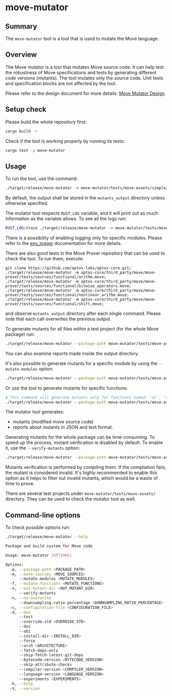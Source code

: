 # move-mutator

## Summary

The `move-mutator` tool is a tool that is used to mutate the Move language.

## Overview

The Move mutator is a tool that mutates Move source code.
It can help test the robustness of Move specifications and tests by generating different code versions (mutants).
The tool mutates only the source code. Unit tests and specification blocks are not affected by the tool.

Please refer to the design document for more details: [Move Mutator Design](doc/design.md).

## Setup check

Please build the whole repository first:
```bash
cargo build -r
```

Check if the tool is working properly by running its tests:
```bash
cargo test -p move-mutator
```

## Usage

To run the tool, use the command:
```bash
./target/release/move-mutator -m move-mutator/tests/move-assets/simple/sources/Sum.move
```

By default, the output shall be stored in the `mutants_output` directory unless
otherwise specified.

The mutator tool respects `RUST_LOG` variable, and it will print out as much
information as the variable allows. To see all the logs run:
```bash
RUST_LOG=trace ./target/release/move-mutator -m move-mutator/tests/move-assets/simple/sources/Sum.move
```
There is a possibility of enabling logging only for specific modules. Please
refer to the [env_logger](https://docs.rs/env_logger/latest/env_logger/) documentation for more details.

There are also good tests in the Move Prover repository that can be used to
check the tool. To run them, execute:
```
git clone https://github.com/aptos-labs/aptos-core.git;
./target/release/move-mutator -m aptos-core/third_party/move/move-prover/tests/sources/functional/arithm.move;
./target/release/move-mutator -m aptos-core/third_party/move/move-prover/tests/sources/functional/bitwise_operators.move;
./target/release/move-mutator -m aptos-core/third_party/move/move-prover/tests/sources/functional/nonlinear_arithm.move;
./target/release/move-mutator -m aptos-core/third_party/move/move-prover/tests/sources/functional/shift.move;
```
and observe `mutants_output` directory after each single command.
Please note that each call overwrites the previous output.

To generate mutants for all files within a test project (for the whole Move package) run:
```bash
./target/release/move-mutator --package-path move-mutator/tests/move-assets/simple/
```

You can also examine reports made inside the output directory.

It's also possible to generate mutants for a specific module by using the `--mutate-modules` option:
```bash
./target/release/move-mutator --package-path move-mutator/tests/move-assets/simple/ --mutate-modules "Sum"
```
Or use the tool to generate mutants for specific functions:
```bash
# This command will generate mutants only for functions named: 'or', 'and' and 'sum'
./target/release/move-mutator --package-path move-mutator/tests/move-assets/simple/ --mutate-functions or,and,sum
```

The mutator tool generates:
- mutants (modified move source code)
- reports about mutants in JSON and text format.

Generating mutants for the whole package can be time-consuming. To speed up the
process, mutant verification is disabled by default. To enable it, use the
`--verify-mutants` option:
```bash
./target/release/move-mutator --package-path move-mutator/tests/move-assets/simple/ --verify-mutants
```
Mutants verification is performed by compiling them. If the compilation fails,
the mutant is considered invalid. It's highly recommended to enable this option
as it helps to filter out invalid mutants, which would be a waste of time to
prove.

There are several test projects under `move-mutator/tests/move-assets/`
directory. They can be used to check the mutator tool as well.

## Command-line options

To check possible options run:
```bash
./target/release/move-mutator --help

Package and build system for Move code

Usage: move-mutator [OPTIONS]

Options:
  -p, --package-path <PACKAGE_PATH>                                    The path to the target Move package
  -m, --move-sources <MOVE_SOURCES>                                    The paths to the Move sources
      --mutate-modules <MUTATE_MODULES>                                Module names to be mutated [default: all]
  -f, --mutate-functions <MUTATE_FUNCTIONS>                            Function names to be mutated [default: all]
  -o, --out-mutant-dir <OUT_MUTANT_DIR>                                The path where to put the output files
      --verify-mutants                                                 Indicates if mutants should be verified and made sure mutants can compile
  -n, --no-overwrite                                                   Indicates if the output files should be overwritten
      --downsampling-ratio-percentage <DOWNSAMPLING_RATIO_PERCENTAGE>  Remove averagely given percentage of mutants. See the doc for more details
  -c, --configuration-file <CONFIGURATION_FILE>                        Optional configuration file. If provided, it will override the default configuration
  -d, --dev                                                            Compile in 'dev' mode. The 'dev-addresses' and 'dev-dependencies' fields will be used if this flag is set. This flag is useful for development of packages that expose named addresses that are not set to a specific value
      --test                                                           Compile in 'test' mode. The 'dev-addresses' and 'dev-dependencies' fields will be used along with any code in the 'tests' directory
      --override-std <OVERRIDE_STD>                                    Whether to override the standard library with the given version [possible values: mainnet, testnet, devnet]
      --doc                                                            Generate documentation for packages
      --abi                                                            Generate ABIs for packages
      --install-dir <INSTALL_DIR>                                      Installation directory for compiled artifacts. Defaults to current directory
      --force                                                          Force recompilation of all packages
      --arch <ARCHITECTURE>
      --fetch-deps-only                                                Only fetch dependency repos to MOVE_HOME
      --skip-fetch-latest-git-deps                                     Skip fetching latest git dependencies
      --bytecode-version <BYTECODE_VERSION>                            Bytecode version to compile move code
      --skip-attribute-checks                                          Do not complain about an unknown attribute in Move code
      --compiler-version <COMPILER_VERSION>                            Compiler version to use
      --language-version <LANGUAGE_VERSION>                            Language version to support
      --experiments <EXPERIMENTS>                                      Experiments for v2 compiler to set to true
  -h, --help                                                           Print help
  -V, --version                                                        Print version```
